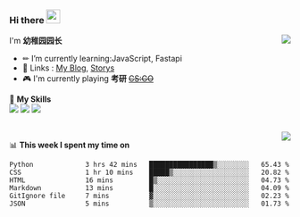 ### Hi there <img src="https://media.giphy.com/media/hvRJCLFzcasrR4ia7z/giphy.gif" width="25px">

<a href="#">
  <img align="right" src="https://github-readme-stats.vercel.app/api?username=yzyyz1387&show_icons=true">

</a>

I'm **幼稚园园长**

- ✏ I’m currently learning:JavaScript, Fastapi 
- 💬 Links : [My Blog](https://yzyyz.top), [Storys](https://storys.yzyyz.top)
- 🎮 I'm currently playing **考研** ~~[CS:GO](https://store.steampowered.com/app/730/CounterStrike_Global_Offensive/)~~

🌟 **My Skills**  
![](https://img.shields.io/badge/-Python-3e74a2?style=flat-square&logo=Python&logoColor=fff)
![](https://img.shields.io/badge/-HTML-339933?style=flat-square&logo=html&logoColor=fff)
![](https://img.shields.io/badge/-CSS-4fc08d?style=flat-square&logo=css&logoColor=fff)


<br>
<a href="#" style="">
  <img align="right" src="https://github-readme-stats.vercel.app/api/top-langs/?username=yzyyz1387&layout=compact">
</a>


📊 **This week I spent my time on**
<!--START_SECTION:waka-->

```text
Python             3 hrs 42 mins   ████████████████▒░░░░░░░░   65.43 %
CSS                1 hr 10 mins    █████▒░░░░░░░░░░░░░░░░░░░   20.82 %
HTML               16 mins         █▒░░░░░░░░░░░░░░░░░░░░░░░   04.73 %
Markdown           13 mins         █░░░░░░░░░░░░░░░░░░░░░░░░   04.09 %
GitIgnore file     7 mins          ▓░░░░░░░░░░░░░░░░░░░░░░░░   02.23 %
JSON               5 mins          ▒░░░░░░░░░░░░░░░░░░░░░░░░   01.73 %
```

<!--END_SECTION:waka-->

